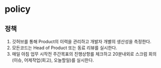 # policy

## 정책

1. 깃허브를 통해 Product의 이력을 관리하고 개발자 개별의 생산성을 측정한다.
2. 모든코드는 Head of Product 또는 동료 리뷰를 실시한다.
3. 매일 아침 업무 시작전 주간목표의 진행상항를 체크하고 20분내외로 스크럼 회의(이슈, 어제작업(회고), 오늘할일)를 실시한다.
